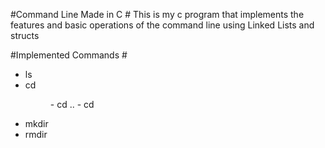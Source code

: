 #Command Line Made in C #
This is my c program that implements the features and basic operations of the command line using Linked Lists and structs

#Implemented Commands #
* ls
* cd <dir> - cd .. - cd
* mkdir
* rmdir
